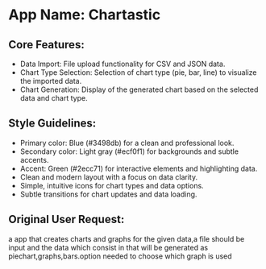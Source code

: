 # **App Name**: Chartastic

## Core Features:

- Data Import: File upload functionality for CSV and JSON data.
- Chart Type Selection: Selection of chart type (pie, bar, line) to visualize the imported data.
- Chart Generation: Display of the generated chart based on the selected data and chart type.

## Style Guidelines:

- Primary color: Blue (#3498db) for a clean and professional look.
- Secondary color: Light gray (#ecf0f1) for backgrounds and subtle accents.
- Accent: Green (#2ecc71) for interactive elements and highlighting data.
- Clean and modern layout with a focus on data clarity.
- Simple, intuitive icons for chart types and data options.
- Subtle transitions for chart updates and data loading.

## Original User Request:
a app that creates charts and graphs for the given data,a file should be input and the data which consist in that will be generated as piechart,graphs,bars.option needed to choose which graph is used
  